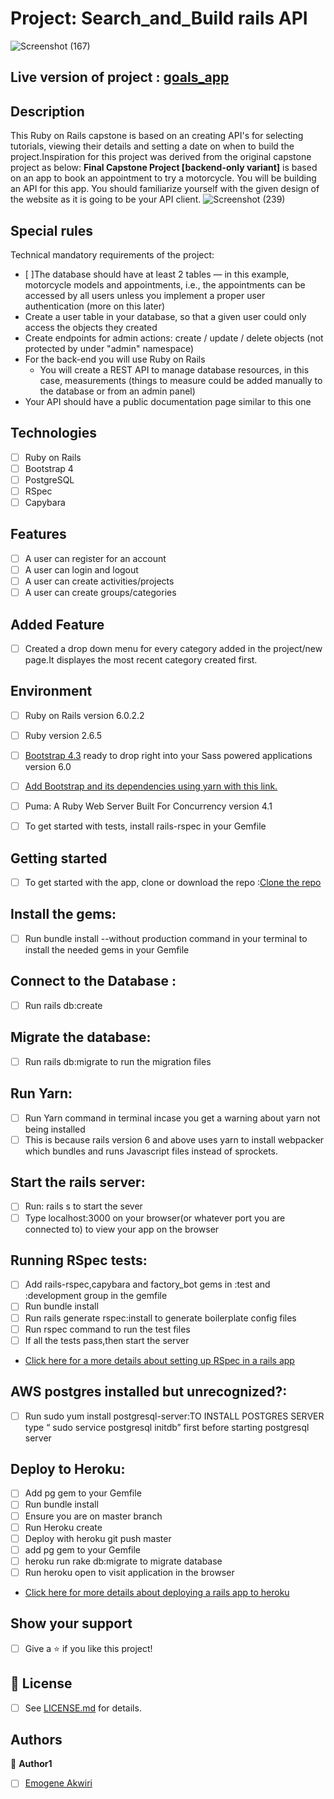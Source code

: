 # Project: Search_and_Build rails API
![Screenshot (167)]()

## Live version of project : [goals_app](https://secret-sierra-04969.herokuapp.com/)


## Description
This Ruby on Rails capstone is based on an creating API's for selecting tutorials, viewing their details and setting a date on when to build the project.Inspiration for this project was derived from the original capstone project as below: 
**Final Capstone Project [backend-only variant]** is based on an app to book an appointment to try a motorcycle. You will be building an API for this app. You should familiarize yourself with the given design of the website as it is going to be your API client.
![Screenshot (239)](https://user-images.githubusercontent.com/46542515/85428143-71a2e480-b585-11ea-9f23-cc6302bbae6b.png)



## Special rules
Technical mandatory requirements of the project:

- [ ]The database should have at least 2 tables — in this example, motorcycle models and appointments, i.e., the appointments can be accessed by all users unless you implement a proper user authentication (more on this later)
- Create a user table in your database, so that a given user could only access the objects they created
- Create endpoints for admin actions: create / update / delete objects (not protected by under "admin" namespace)
- For the back-end you will use Ruby on Rails
    - You will create a REST API to manage database resources, in this case, measurements (things to measure could be added manually to the database or from an admin panel)
- Your API should have a public documentation page similar to this one
   
## Technologies
- [ ] Ruby on Rails
- [ ] Bootstrap 4
- [ ] PostgreSQL
- [ ] RSpec
- [ ] Capybara

## Features
- [ ] A user can register for an account
- [ ] A user can login and logout
- [ ] A user can create activities/projects
- [ ] A user can create groups/categories

## Added Feature
- [ ] Created a drop down menu for every category added in the project/new page.It displayes the most recent category created first.

## Environment
- [ ] Ruby on Rails version  6.0.2.2
- [ ] Ruby version 2.6.5
- [ ] [Bootstrap 4.3](https://getbootstrap.com) ready to drop right into your Sass powered applications version 6.0
- [ ] [Add Bootstrap and its dependencies using yarn with this link.](https://www.mashrurhossain.com/blog/rails6bootstrap4)
- [ ] Puma: A Ruby Web Server Built For Concurrency version 4.1
- [ ] To get started with tests, install rails-rspec in your Gemfile 


## Getting started
- [ ] To get started with the app, clone or download the repo :[Clone the repo](https://github.com/Elukoye/goals_app.git)

## Install the gems: 
- [ ] Run bundle install --without production command in your terminal to install the needed gems in your Gemfile

## Connect to the Database :
- [ ] Run rails db:create

## Migrate the database:
- [ ] Run rails db:migrate to run the migration files

## Run Yarn:
- [ ] Run Yarn command in terminal incase you get a warning about yarn not being installed
- [ ] This is because rails version 6 and above uses yarn to install webpacker which bundles and runs Javascript
files instead of sprockets.

## Start the rails server:
- [ ] Run: rails s to start the sever
- [ ] Type localhost:3000 on your browser(or whatever port you are connected to) to view your app on the browser

## Running RSpec tests:
- [ ] Add rails-rspec,capybara and factory_bot gems in :test and :development group in the gemfile
- [ ] Run bundle install
- [ ] Run rails generate rspec:install to generate boilerplate config files
- [ ] Run rspec command to run the test files
- [ ] If all the tests pass,then start the server
- [Click here for a more details about setting up RSpec in a rails app](https://github.com/rspec/rspec-rails)

## AWS postgres installed but unrecognized?:
- [ ] Run sudo yum install postgresql-server:TO INSTALL POSTGRES SERVER type “ sudo service postgresql initdb” 
      first before starting postgresql server

## Deploy to Heroku: 
- [ ] Add pg gem to your Gemfile
- [ ] Run bundle install
- [ ] Ensure you are on master branch
- [ ] Run Heroku create
- [ ] Deploy with heroku git push master
- [ ] add pg gem to your Gemfile
- [ ] heroku run rake db:migrate to migrate database
- [ ] Run heroku open to visit application in the browser
- [Click here for more details about deploying a rails app to heroku ](https://devcenter.heroku.com/articles/getting-started-with-rails6#add-the-pg-gem)

## Show your support
- [ ] Give a ⭐️ if you like this project!

## 📝 License
* [ ] See [LICENSE.md](https://github.com/Anna-Myzukina/facebook-clone/blob/master/LICENSE.md) for details.

## Authors

👤 **Author1**
* [ ] [Emogene Akwiri](https://github.com/Elukoye)
